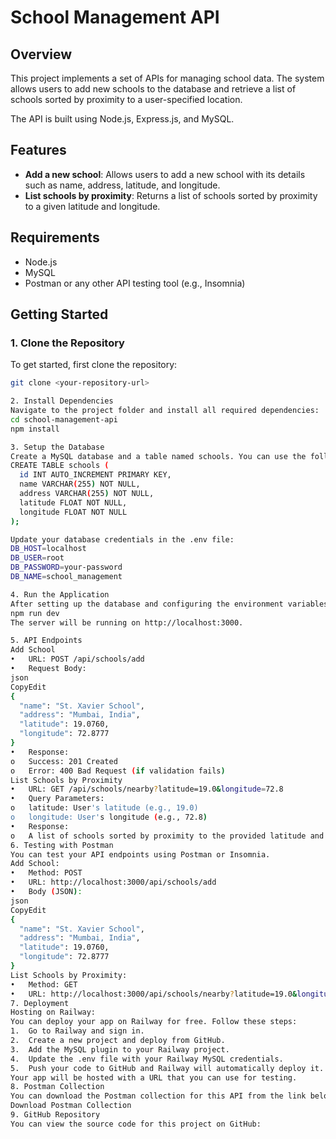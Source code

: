 # School Management API

## Overview
This project implements a set of APIs for managing school data. The system allows users to add new schools to the database and retrieve a list of schools sorted by proximity to a user-specified location. 

The API is built using Node.js, Express.js, and MySQL.

## Features
- **Add a new school**: Allows users to add a new school with its details such as name, address, latitude, and longitude.
- **List schools by proximity**: Returns a list of schools sorted by proximity to a given latitude and longitude.

## Requirements
- Node.js
- MySQL
- Postman or any other API testing tool (e.g., Insomnia)

## Getting Started

### 1. Clone the Repository
To get started, first clone the repository:

```bash
git clone <your-repository-url>

2. Install Dependencies
Navigate to the project folder and install all required dependencies:
cd school-management-api
npm install

3. Setup the Database
Create a MySQL database and a table named schools. You can use the following SQL query:
CREATE TABLE schools (
  id INT AUTO_INCREMENT PRIMARY KEY,
  name VARCHAR(255) NOT NULL,
  address VARCHAR(255) NOT NULL,
  latitude FLOAT NOT NULL,
  longitude FLOAT NOT NULL
);

Update your database credentials in the .env file:
DB_HOST=localhost
DB_USER=root
DB_PASSWORD=your-password
DB_NAME=school_management

4. Run the Application
After setting up the database and configuring the environment variables, you can start the server:
npm run dev
The server will be running on http://localhost:3000.

5. API Endpoints
Add School
•	URL: POST /api/schools/add
•	Request Body:
json
CopyEdit
{
  "name": "St. Xavier School",
  "address": "Mumbai, India",
  "latitude": 19.0760,
  "longitude": 72.8777
}
•	Response:
o	Success: 201 Created
o	Error: 400 Bad Request (if validation fails)
List Schools by Proximity
•	URL: GET /api/schools/nearby?latitude=19.0&longitude=72.8
•	Query Parameters:
o	latitude: User's latitude (e.g., 19.0)
o	longitude: User's longitude (e.g., 72.8)
•	Response:
o	A list of schools sorted by proximity to the provided latitude and longitude.
6. Testing with Postman
You can test your API endpoints using Postman or Insomnia.
Add School:
•	Method: POST
•	URL: http://localhost:3000/api/schools/add
•	Body (JSON):
json
CopyEdit
{
  "name": "St. Xavier School",
  "address": "Mumbai, India",
  "latitude": 19.0760,
  "longitude": 72.8777
}
List Schools by Proximity:
•	Method: GET
•	URL: http://localhost:3000/api/schools/nearby?latitude=19.0&longitude=72.8
7. Deployment
Hosting on Railway:
You can deploy your app on Railway for free. Follow these steps:
1.	Go to Railway and sign in.
2.	Create a new project and deploy from GitHub.
3.	Add the MySQL plugin to your Railway project.
4.	Update the .env file with your Railway MySQL credentials.
5.	Push your code to GitHub and Railway will automatically deploy it.
Your app will be hosted with a URL that you can use for testing.
8. Postman Collection
You can download the Postman collection for this API from the link below:
Download Postman Collection
9. GitHub Repository
You can view the source code for this project on GitHub:



